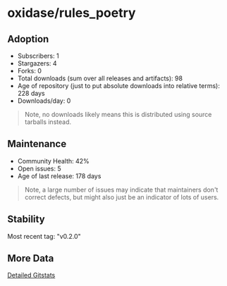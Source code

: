 # oxidase/rules_poetry

## Adoption

- Subscribers: 1
- Stargazers: 4
- Forks: 0
- Total downloads (sum over all releases and artifacts): 98
- Age of repository (just to put absolute downloads into relative terms): 228 days
- Downloads/day: 0

> Note, no downloads likely means this is distributed using source tarballs instead.

## Maintenance

- Community Health: 42%
- Open issues: 5
- Age of last release: 178 days

> Note, a large number of issues may indicate that maintainers don't correct defects, but might also
> just be an indicator of lots of users.

## Stability

Most recent tag: "v0.2.0"

## More Data

[Detailed Gitstats](/bazel-catalog/gitstats/oxidase/rules_poetry)

